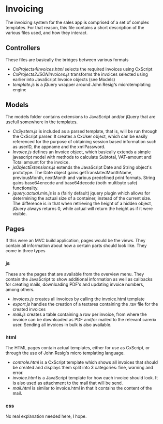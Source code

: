 Invoicing
==========
The invoicing system for the sales app is comprised of a set of complex 
templates. For that reason, this file contains a short description of the 
various files used, and how they interact.

Controllers
-----------
These files are basically the bridges between various formats
- *CxProjects4Invoices.html* selects the required invoices using CxScript
- *CxProjects2JSONInvoices.js* transforms the invoices selected using earlier 
  into JavaScript Invoice objects (see Models)
- *template.js* is a jQuery wrapper around John Resig's microtemplating engine  

Models
------
The models folder contains extensions to JavaScript and/or jQuery that are 
usefull somewhere in the templates.
- *CxSystem.js* is included as a parsed template, that is, will be run through
  the CxScript parser. It creates a CxUser object, which can be easily 
  referenced for the purpose of obtaining session based information such as 
  userID, the appname and the xmlPassword.
- *Invoice.js* defines an Invoice object, which basically extends a simple 
  javascript model with methods to calculate Subtotal, VAT-amount and Total 
  amount for the invoice.
- *jsObjectExtensions.js* extends the JavaScript Date and String object's 
  prototype. The Date object gains getTranslatedMonthName, previousMonth, 
  nextMonth and various predefined print formats. String gains base64encode and
  base64decode (both multibyte safe) functionality.
- *jquery.actual.min.js* is a (fairly default) jquery plugin which allows for
  determining the actual size of a container, instead of the current size. The
  difference is in that when retrieving the height of a hidden object, jQuery
  always returns 0, while actual will return the height as if it were visible.
  
Pages
-----
If this were an MVC build application, pages would be the views. They contain
all information about how a certain parts should look like. They come in three
types
  
### js
These are the pages that are available from the overview menu. They contain 
the JavaScript to show additional information as well as callbacks for creating
mails, downloading PDF's and updating invoice numbers, among others.
- *invoices.js* creates all invoices by calling the invoice.html template 
- *export.js* handles the creation of a textarea containing the .tsv file for
  the created invoices 
- *mail.js* creates a table containing a row per invoice, from where the 
  invoice can be downloaded as PDF and/or mailed to the relevant carerix user.
  Sending all invoices in bulk is also available.

### html
The HTML pages contain actual templates, either for use as CxScript, or 
through the use of John Resig's micro templating language.
- *controle.html* is a CxScript template which shows all invoices that should
  be created and displays them split into 3 categories: fine, warning and 
  error.
- *invoice.html* is a JavaScript template for how each invoice should look. It
  is also used as attachment to the mail that will be send.
- *mail.html* is similar to invoice.html in that it contains the content of the
  mail.

### css
No real explanation needed here, I hope.